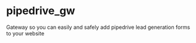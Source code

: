 # pipedrive_gw
Gateway so you can easily and safely add pipedrive lead generation forms to your website
